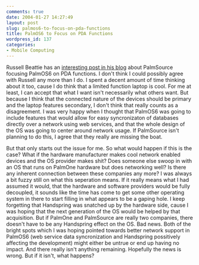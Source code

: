 ```yaml
---
comments: true
date: 2004-01-27 14:27:49
layout: post
slug: palmos6-to-focus-on-pda-functions
title: PalmOS6 to Focus on PDA Functions
wordpress_id: 137
categories:
- Mobile Computing
---
```


Russell Beattie has an [interesting post in his blog](http://www.russellbeattie.com/notebook/1005881.html) about PalmSource focusing PalmOS6 on PDA functions. I don't think I could possibly agree with Russell any more than I do. I spent a decent amount of time thinking about it too, cause I do think that a limited function laptop is cool. For me at least, I can accept that what I want isn't necessarily what others want. But because I think that the connected nature of the devices should be primary and the laptop features secondary, I don't think that really counts as a disagreement. I was very happy when I thought that PalmOS6 was going to include features that would allow for easy syncronizaton of databases directly over a network using web services, and that the whole design of the OS was going to center around network usage. If PalmSource isn't planning to do this, I agree that they really are missing the boat.

But that only starts out the issue for me. So what would happen if this is the case? What if the hardware manufacturer makes cool network enabled devices and the OS provider makes shit? Does someone else swoop in with an OS that runs on PalmOne hardware but does networking well? Is there any inherent connection between these companies any more? I was always a bit fuzzy still on what this seperation means. If it really means what I had assumed it would, that the hardware and software providers would be fully decoupled, it sounds like the time has come to get some other operating system in there to start filling in what appears to be a gaping hole. I keep forgetting that Handspring was snatched up by the hardware side, cause I was hoping  that the next generation of the OS would be helped by that acquisition. But if PalmOne and PalmSource are really two companies, there doesn't have to be any Handspring effect on the OS. Bad news. Both of the bright spots which I was hoping pointed towards better network support in PalmOS6 (web service data syncronization and Handspring possitively affecting the development) might either be untrue or end up having no impact. And there really isn't anything remaining. Hopefully the news is wrong. But if it isn't, what happens?
